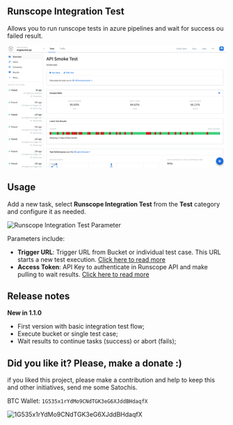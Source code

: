 ## Runscope Integration Test

Allows you to run runscope tests in azure pipelines and wait for success ou failed result.

![Runscope Dashboard](images/runscope-dashboard.png)

## Usage
Add a new task, select **Runscope Integration Test** from the **Test** category and configure it as needed.

![Runscope Integration Test Parameter](images/ruscope-parameters.png)

Parameters include:
- **Trigger URL**: Trigger URL from Bucket or individual test case. This URL starts a new test execution. [Click here to read more](https://www.runscope.com/docs/api-testing/integrations/)
- **Access Token**: API Key to authenticate in Runscope API and make pulling to wait results. [Click here to read more](https://www.runscope.com/docs/api-testing/circleci/#api-key)

## Release notes

**New in 1.1.0**
- First version with basic integration test flow;
- Execute bucket or single test case;
- Wait results to continue tasks (success) or abort (fails);

## Did you like it? Please, make a donate :)

if you liked this project, please make a contribution and help to keep this and other initiatives, send me some Satochis.

BTC Wallet: `1G535x1rYdMo9CNdTGK3eG6XJddBHdaqfX`

![1G535x1rYdMo9CNdTGK3eG6XJddBHdaqfX](https://i.imgur.com/mN7ueoE.png)

